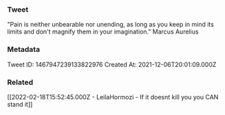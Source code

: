 ### Tweet
"Pain is neither unbearable nor unending, as long as you keep in mind its limits and don't magnify them in your imagination." Marcus Aurelius

### Metadata
Tweet ID: 1467947239133822976
Created At: 2021-12-06T20:01:09.000Z

### Related
[[2022-02-18T15:52:45.000Z - LeilaHormozi - If it doesnt kill you you CAN stand it]]

